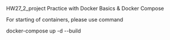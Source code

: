 HW27_2_project
Practice with Docker Basics & Docker Compose

For starting of containers, please use command

docker-compose up -d --build
